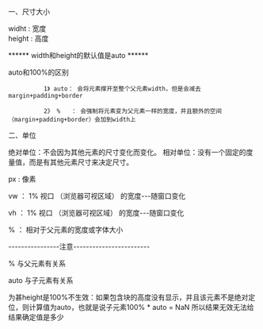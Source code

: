 一、尺寸大小

  widht   : 宽度	
  height  : 高度

  ****** width和height的默认值是auto ******


  auto和100%的区别

              1》 auto： 会将元素撑开至整个父元素width，但是会减去margin+padding+border

              2》 %   ： 会强制将元素变为父元素一样的宽度，并且额外的空间（margin+padding+border）会加到width上


二、单位

绝对单位：不会因为其他元素的尺寸变化而变化。
相对单位：没有一个固定的度量值，而是有其他元素尺寸来决定尺寸。

   px     :    像素

   vw     ：   1% 视口 （浏览器可视区域） 的宽度---随窗口变化
 
   vh     ：   1% 视口 （浏览器可视区域） 的宽度---随窗口变化

   %      ：   相对于父元素的宽度或字体大小

----------------注意------------------------


%       与父元素有关系 

auto    与子元素有关系   

为甚height是100%不生效：如果包含块的高度没有显示，并且该元素不是绝对定位，则计算值为auto，也就是说子元素100% * auto = NaN 所以结果无效无法给结果确定值是多少 




